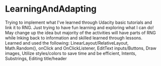 # LearningAndAdapting
Trying to implement what I've learned through Udacity basic tutorials and link it to RNG.
Just trying to have fun learning and exploring what I can do!
May change up the idea but majority of the activities will have parts of RNG while lnking back to information and skilled learned through lessons. 
Learned and used the following:
LinearLayout/RelativeLayout,
Math.Random(),
onClick and OnClickListener,
EditText inputs/Buttons,
Draw images,
Utilize styles/colors to save time and be efficient,
Intents,
Substrings,
Editing title/header
